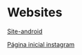 # Websites
<a href="https://pedroluis1.github.io/Websites/Site-Android/index.html" target="_blank" rel="external">Site-android</a>

<a href="https://pedroluis1.github.io/Websites/Pg-Inicial-instagram/index.html" target="_blank" rel="external">Página inicial instagram</a>
